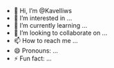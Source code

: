 - 👋 Hi, I’m @Kavelliws
- 👀 I’m interested in ...
- 🌱 I’m currently learning ...
- 💞️ I’m looking to collaborate on ...
- 📫 How to reach me ...
- 😄 Pronouns: ...
- ⚡ Fun fact: ...

<!---
Kavelliws/Kavelliws is a ✨ special ✨ repository because its `README.md` (this file) appears on your GitHub profile.
You can click the Preview link to take a look at your changes.
--->
